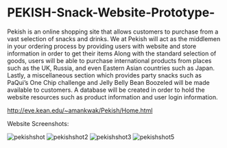 # PEKISH-Snack-Website-Prototype-
Pekish is an online shopping site that allows customers to purchase from a vast selection of snacks and drinks. We at Pekish will act as the middlemen in your ordering process by providing users with website and store information in order to get their items  Along with the standard selection of goods, users will be able to purchase international products from places such as the UK, Russia, and even Eastern Asian countries such as Japan. Lastly, a miscellaneous section which provides party snacks such as PaQui’s One Chip challenge and Jelly Belly Bean Boozeled will be made available to customers. A database will be created in order to hold the website resources such as product information and user login information. 


http://eve.kean.edu/~amankwak/Pekish/Home.html




Website Screenshots: 



![pekishshot](https://github.com/KwakuAmankwaa/PEKISH-Snack-Website-Prototype-/assets/116598038/2bfeac87-afdf-4838-9c41-fd3ab7337c3f)
![pekishshot2](https://github.com/KwakuAmankwaa/PEKISH-Snack-Website-Prototype-/assets/116598038/78eef18f-43dd-4362-86e5-8e62f27366a6)
![pekishshot3](https://github.com/KwakuAmankwaa/PEKISH-Snack-Website-Prototype-/assets/116598038/996c0a9c-fdff-4a74-a98b-a5a0aeef0e4c)
![pekishshot5](https://github.com/KwakuAmankwaa/PEKISH-Snack-Website-Prototype-/assets/116598038/55bc8c7a-552c-4618-9bc9-275f54fbd1a9)
